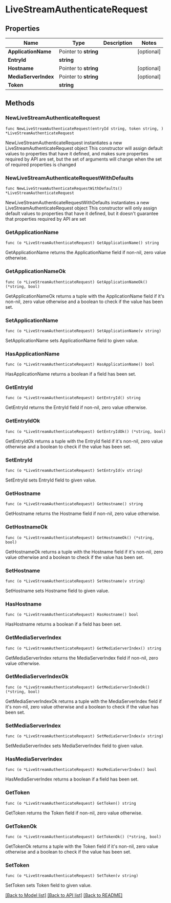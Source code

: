 # LiveStreamAuthenticateRequest

## Properties

Name | Type | Description | Notes
------------ | ------------- | ------------- | -------------
**ApplicationName** | Pointer to **string** |  | [optional] 
**EntryId** | **string** |  | 
**Hostname** | Pointer to **string** |  | [optional] 
**MediaServerIndex** | Pointer to **string** |  | [optional] 
**Token** | **string** |  | 

## Methods

### NewLiveStreamAuthenticateRequest

`func NewLiveStreamAuthenticateRequest(entryId string, token string, ) *LiveStreamAuthenticateRequest`

NewLiveStreamAuthenticateRequest instantiates a new LiveStreamAuthenticateRequest object
This constructor will assign default values to properties that have it defined,
and makes sure properties required by API are set, but the set of arguments
will change when the set of required properties is changed

### NewLiveStreamAuthenticateRequestWithDefaults

`func NewLiveStreamAuthenticateRequestWithDefaults() *LiveStreamAuthenticateRequest`

NewLiveStreamAuthenticateRequestWithDefaults instantiates a new LiveStreamAuthenticateRequest object
This constructor will only assign default values to properties that have it defined,
but it doesn't guarantee that properties required by API are set

### GetApplicationName

`func (o *LiveStreamAuthenticateRequest) GetApplicationName() string`

GetApplicationName returns the ApplicationName field if non-nil, zero value otherwise.

### GetApplicationNameOk

`func (o *LiveStreamAuthenticateRequest) GetApplicationNameOk() (*string, bool)`

GetApplicationNameOk returns a tuple with the ApplicationName field if it's non-nil, zero value otherwise
and a boolean to check if the value has been set.

### SetApplicationName

`func (o *LiveStreamAuthenticateRequest) SetApplicationName(v string)`

SetApplicationName sets ApplicationName field to given value.

### HasApplicationName

`func (o *LiveStreamAuthenticateRequest) HasApplicationName() bool`

HasApplicationName returns a boolean if a field has been set.

### GetEntryId

`func (o *LiveStreamAuthenticateRequest) GetEntryId() string`

GetEntryId returns the EntryId field if non-nil, zero value otherwise.

### GetEntryIdOk

`func (o *LiveStreamAuthenticateRequest) GetEntryIdOk() (*string, bool)`

GetEntryIdOk returns a tuple with the EntryId field if it's non-nil, zero value otherwise
and a boolean to check if the value has been set.

### SetEntryId

`func (o *LiveStreamAuthenticateRequest) SetEntryId(v string)`

SetEntryId sets EntryId field to given value.


### GetHostname

`func (o *LiveStreamAuthenticateRequest) GetHostname() string`

GetHostname returns the Hostname field if non-nil, zero value otherwise.

### GetHostnameOk

`func (o *LiveStreamAuthenticateRequest) GetHostnameOk() (*string, bool)`

GetHostnameOk returns a tuple with the Hostname field if it's non-nil, zero value otherwise
and a boolean to check if the value has been set.

### SetHostname

`func (o *LiveStreamAuthenticateRequest) SetHostname(v string)`

SetHostname sets Hostname field to given value.

### HasHostname

`func (o *LiveStreamAuthenticateRequest) HasHostname() bool`

HasHostname returns a boolean if a field has been set.

### GetMediaServerIndex

`func (o *LiveStreamAuthenticateRequest) GetMediaServerIndex() string`

GetMediaServerIndex returns the MediaServerIndex field if non-nil, zero value otherwise.

### GetMediaServerIndexOk

`func (o *LiveStreamAuthenticateRequest) GetMediaServerIndexOk() (*string, bool)`

GetMediaServerIndexOk returns a tuple with the MediaServerIndex field if it's non-nil, zero value otherwise
and a boolean to check if the value has been set.

### SetMediaServerIndex

`func (o *LiveStreamAuthenticateRequest) SetMediaServerIndex(v string)`

SetMediaServerIndex sets MediaServerIndex field to given value.

### HasMediaServerIndex

`func (o *LiveStreamAuthenticateRequest) HasMediaServerIndex() bool`

HasMediaServerIndex returns a boolean if a field has been set.

### GetToken

`func (o *LiveStreamAuthenticateRequest) GetToken() string`

GetToken returns the Token field if non-nil, zero value otherwise.

### GetTokenOk

`func (o *LiveStreamAuthenticateRequest) GetTokenOk() (*string, bool)`

GetTokenOk returns a tuple with the Token field if it's non-nil, zero value otherwise
and a boolean to check if the value has been set.

### SetToken

`func (o *LiveStreamAuthenticateRequest) SetToken(v string)`

SetToken sets Token field to given value.



[[Back to Model list]](../README.md#documentation-for-models) [[Back to API list]](../README.md#documentation-for-api-endpoints) [[Back to README]](../README.md)


